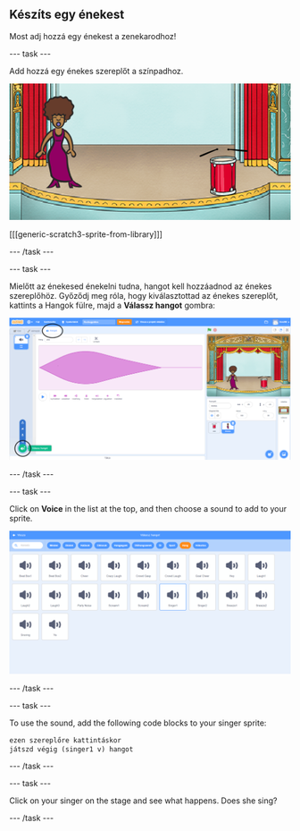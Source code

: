 ## Készíts egy énekest

Most adj hozzá egy énekest a zenekarodhoz!

\--- task \---

Add hozzá egy énekes szereplőt a színpadhoz.

![képernyőkép](images/band-singer-mic.png)

[[[generic-scratch3-sprite-from-library]]]

\--- /task \---

\--- task \---

Mielőtt az énekesed énekelni tudna, hangot kell hozzáadnod az énekes szereplőhöz. Győződj meg róla, hogy kiválasztottad az énekes szereplőt, kattints a Hangok fülre, majd a **Válassz hangot** gombra:

![screenshot](images/band-import-sound-annotated.png)

\--- /task \---

\--- task \---

Click on **Voice** in the list at the top, and then choose a sound to add to your sprite.

![screenshot](images/band-choose-sound.png)

\--- /task \---

\--- task \---

To use the sound, add the following code blocks to your singer sprite:

```blocks3
ezen szereplőre kattintáskor
játszd végig (singer1 v) hangot
```

\--- /task \---

\--- task \---

Click on your singer on the stage and see what happens. Does she sing?

\--- /task \---